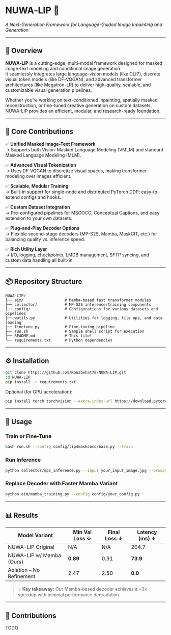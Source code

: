 
# NUWA‑LIP 🚀  
_A Next-Generation Framework for Language-Guided Image Inpainting and Generation_

---

## 🌟 Overview

**NUWA‑LIP** is a cutting-edge, multi-modal framework designed for masked image-text modeling and conditional image generation.  
It seamlessly integrates large language-vision models (like CLIP), discrete visual token models (like DF-VQGAN), and advanced transformer architectures (like Megatron-LR) to deliver high-quality, scalable, and customizable visual generation pipelines.

Whether you’re working on text-conditioned inpainting, spatially masked reconstruction, or fine-tuned creative generation on custom datasets, NUWA-LIP provides an efficient, modular, and research-ready foundation.

---

## 🔑 Core Contributions

✅ **Unified Masked Image-Text Framework**  
→ Supports both Vision-Masked Language Modeling (VMLM) and standard Masked Language Modeling (MLM).

✅ **Advanced Visual Tokenization**  
→ Uses DF‑VQGAN to discretize visual spaces, making transformer modeling over images efficient.

✅ **Scalable, Modular Training**  
→ Built-in support for single-node and distributed PyTorch DDP; easy-to-extend configs and hooks.

✅ **Custom Dataset Integration**  
→ Pre-configured pipelines for MSCOCO, Conceptual Captions, and easy extension to your own datasets.

✅ **Plug-and-Play Decoder Options**  
→ Flexible second-stage decoders (MP-S2S, Mamba, MaskGIT, etc.) for balancing quality vs. inference speed.

✅ **Rich Utility Layer**  
→ I/O, logging, checkpoints, LMDB management, SFTP syncing, and custom data handling all built-in.

---

## 📦 Repository Structure

```
NUWA-LIP/
├── aim/                  # Mamba-based fast transformer modules
├── collector/            # MP-S2S inference/training components
├── config/               # Configurations for various datasets and pipelines
├── wutils.py             # Utilities for logging, file ops, and data loading
├── finetune.py           # Fine-tuning pipeline
├── run.sh                # Sample shell script for execution
├── README.md             # This file!
└── requirements.txt      # Python dependencies
```

---

## ⚙️ Installation

```bash
git clone https://github.com/Rouzbehat78/NUWA-LIP.git
cd NUWA-LIP
pip install -r requirements.txt
```

Optional (for GPU acceleration):
```bash
pip install torch torchvision --extra-index-url https://download.pytorch.org/whl/cu118
```

---

## 🚀 Usage

### Train or Fine-Tune
```bash
bash run.sh --config config/lip4maskcoco/base.py --train
```

### Run Inference
```bash
python collector/mps_inference.py --input your_input_image.jpg --prompt "A sunset over the mountains"
```

### Replace Decoder with Faster Mamba Variant
```bash
python aim/mamba_training.py --config config/your_config.py
```

---

## 📊 Results

| **Model Variant**         | **Min Val Loss ↓** | **Final Loss ↓** | **Latency (ms) ↓** |
|---------------------------|---------------------|-------------------|---------------------|
| NUWA-LIP Original         | N/A                 | N/A               | 204.7               |
| NUWA-LIP w/ Mamba (Ours)  | **0.89**           | 0.91              | **73.9**            |
| Ablation – No Refinement  | 2.47                | 2.50              | **0.0**             |

> 💡 **Key takeaway:** Our Mamba-based decoder achieves a ~3x speedup with minimal performance degradation.

---

## 🤝 Contributions
TODO
